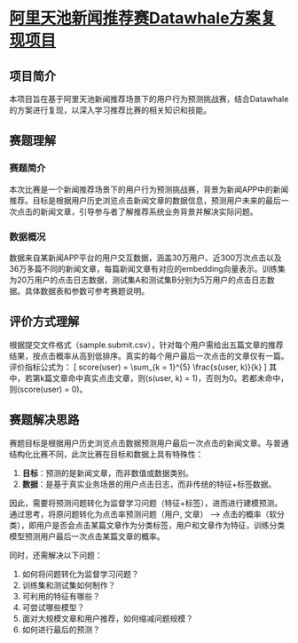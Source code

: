 # [阿里天池新闻推荐赛Datawhale方案复现项目](https://tianchi.aliyun.com/competition/entrance/531842/rankingList)

## 项目简介
本项目旨在基于阿里天池新闻推荐场景下的用户行为预测挑战赛，结合Datawhale的方案进行复现，以深入学习推荐比赛的相关知识和技能。

## 赛题理解
### 赛题简介
本次比赛是一个新闻推荐场景下的用户行为预测挑战赛，背景为新闻APP中的新闻推荐。目标是根据用户历史浏览点击新闻文章的数据信息，预测用户未来的最后一次点击的新闻文章，引导参与者了解推荐系统业务背景并解决实际问题。

### 数据概况
数据来自某新闻APP平台的用户交互数据，涵盖30万用户、近300万次点击以及36万多篇不同的新闻文章，每篇新闻文章有对应的embedding向量表示。训练集为20万用户的点击日志数据，测试集A和测试集B分别为5万用户的点击日志数据。具体数据表和参数可参考赛题说明。

## 评价方式理解
根据提交文件格式（sample.submit.csv），针对每个用户需给出五篇文章的推荐结果，按点击概率从高到低排序。真实的每个用户最后一次点击的文章仅有一篇。评价指标公式为：
\[ score(user) = \sum_{k = 1}^{5} \frac{s(user, k)}{k} \]
其中，若第k篇文章命中真实点击文章，则\(s(user, k) = 1\)，否则为0。若都未命中，则\(score(user) = 0\)。

## 赛题解决思路
赛题目标是根据用户历史浏览点击数据预测用户最后一次点击的新闻文章。与普通结构化比赛不同，此次比赛在目标和数据上具有特殊性：
1. **目标**：预测的是新闻文章，而非数值或数据类别。
2. **数据**：是基于真实业务场景的用户点击日志，而非传统的特征+标签数据。

因此，需要将预测问题转化为监督学习问题（特征+标签），进而进行建模预测。通过思考，将原问题转化为点击率预测问题（用户, 文章） --> 点击的概率（软分类），即用户是否会点击某篇文章作为分类标签，用户和文章作为特征，训练分类模型预测用户最后一次点击某篇文章的概率。

同时，还需解决以下问题：
1. 如何将问题转化为监督学习问题？
2. 训练集和测试集如何制作？
3. 可利用的特征有哪些？
4. 可尝试哪些模型？
5. 面对大规模文章和用户推荐，如何缩减问题规模？
6. 如何进行最后的预测？

